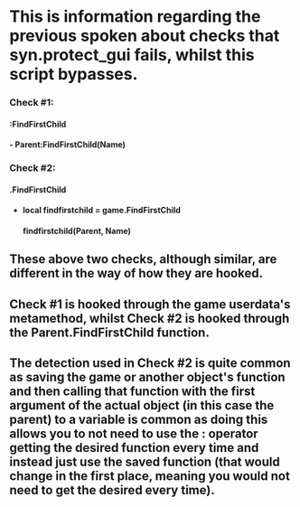 # This is information regarding the previous spoken about checks that syn.protect_gui fails, whilst this script bypasses.

### Check \#1:
#### :FindFirstChild
  #### - Parent:FindFirstChild(Name)

### Check \#2:
#### .FindFirstChild
- #### local findfirstchild = game.FindFirstChild
  ####   findfirstchild(Parent, Name)

## These above two checks, although similar, are different in the way of how they are hooked.
## Check \#1 is hooked through the game userdata's metamethod, whilst Check \#2 is hooked through the Parent.FindFirstChild function.
## The detection used in Check \#2 is quite common as saving the game or another object's function and then calling that function with the first argument of the actual object (in this case the parent) to a variable is common as doing this allows you to not need to use the : operator getting the desired function every time and instead just use the saved function (that would change in the first place, meaning you would not need to get the desired every time).
